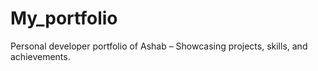 # My_portfolio
 Personal developer portfolio of Ashab – Showcasing projects, skills, and achievements. 


  
